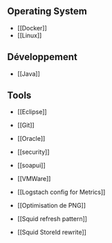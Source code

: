 ## Operating System
 * [[Docker]]
 * [[Linux]]

## Développement
 * [[Java]]

## Tools
 * [[Eclipse]]
 * [[Git]]
 * [[Oracle]]
 * [[security]]
 * [[soapui]]
 * [[VMWare]]
 
 * [[Logstach config for Metrics]]
 * [[Optimisation de PNG]]
 * [[Squid refresh pattern]]
 * [[Squid StoreId rewrite]]

